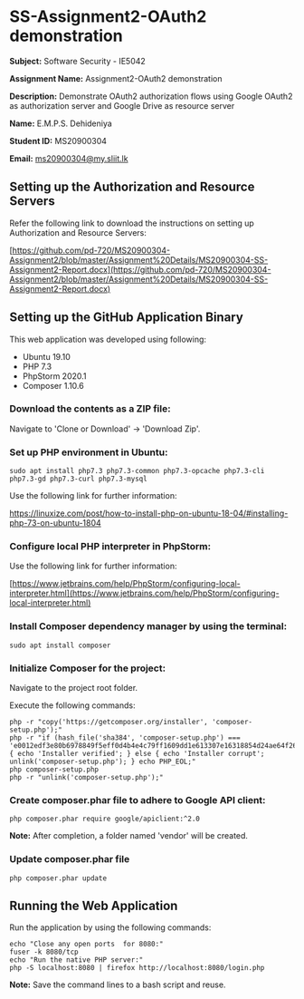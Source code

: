 # SS-Assignment2-OAuth2 demonstration

**Subject:** Software Security - IE5042

**Assignment Name:** Assignment2-OAuth2 demonstration

**Description:** 	Demonstrate OAuth2 authorization flows using Google OAuth2 as authorization server and Google Drive as resource server 

**Name:** E.M.P.S. Dehideniya

**Student ID:** MS20900304

**Email:** [ms20900304@my.sliit.lk](ms20900304@my.sliit.lk) 



## Setting up the Authorization and Resource Servers


Refer the following link to download the  instructions on setting up Authorization and Resource Servers:

[https://github.com/pd-720/MS20900304-Assignment2/blob/master/Assignment%20Details/MS20900304-SS-Assignment2-Report.docx](https://github.com/pd-720/MS20900304-Assignment2/blob/master/Assignment%20Details/MS20900304-SS-Assignment2-Report.docx)


##  Setting up the GitHub Application Binary

This web application was developed using following:

- Ubuntu 19.10 
- PHP 7.3
- PhpStorm 2020.1
- Composer 1.10.6

### Download the contents as a ZIP file:
 
Navigate to 'Clone or Download' -> 'Download Zip'.

### Set up PHP environment in Ubuntu:

    sudo apt install php7.3 php7.3-common php7.3-opcache php7.3-cli php7.3-gd php7.3-curl php7.3-mysql

Use the following link for further information:

[https://linuxize.com/post/how-to-install-php-on-ubuntu-18-04/#installing-php-73-on-ubuntu-1804 
](https://linuxize.com/post/how-to-install-php-on-ubuntu-18-04/#installing-php-73-on-ubuntu-1804)

### Configure local PHP interpreter in PhpStorm:

Use the following link for further information:

[https://www.jetbrains.com/help/PhpStorm/configuring-local-interpreter.html](https://www.jetbrains.com/help/PhpStorm/configuring-local-interpreter.html)

### Install Composer dependency manager by using the terminal:

    sudo apt install composer

### Initialize Composer for the project:

Navigate to the project root folder.

Execute the following commands:
  
 
	php -r "copy('https://getcomposer.org/installer', 'composer-setup.php');"
    php -r "if (hash_file('sha384', 'composer-setup.php') === 'e0012edf3e80b6978849f5eff0d4b4e4c79ff1609dd1e613307e16318854d24ae64f26d17af3ef0bf7cfb710ca74755a') { echo 'Installer verified'; } else { echo 'Installer corrupt'; unlink('composer-setup.php'); } echo PHP_EOL;"
    php composer-setup.php
    php -r "unlink('composer-setup.php');"

### Create composer.phar file to adhere to Google API client:

    php composer.phar require google/apiclient:^2.0

**Note:** After completion, a folder named 'vendor' will be created.


### Update composer.phar file

    php composer.phar update

## Running the Web Application

Run the application by using the following commands: 

    echo "Close any open ports  for 8080:"
    fuser -k 8080/tcp
    echo "Run the native PHP server:"
    php -S localhost:8080 | firefox http://localhost:8080/login.php

**Note:** Save the command lines to a bash script and reuse.
